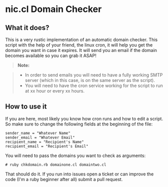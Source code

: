 nic.cl Domain Checker
===================

What it does?
-------------
This is a very rustic implementation of an automatic domain checker. This script with the help of your friend, the linux cron, it will help you get the domain you want in case it expires. It will send you an email if the domain becomes available so you can grab it ASAP!

> **Note:**

> - In order to send emails you will need to have a fully working SMTP server (which in this case, is on the same server as the script).
> - You will need to have the cron service working for the script to run at xx hour or every xx hours.

How to use it
-------------
If you are here, most likely you know how cron runs and how to edit a script. So make sure to change the following fields at the beginning of the file:

```
sender_name = "Whatever Name"
sender_email = "Whatever Email"
recipient_name = "Recipient's Name"
recipient_email = "Recipient's Email"
 ```

You will need to pass the domains you want to check as arguments:
```
# ruby chkdomain.rb domainone.cl domaintwo.cl
```

That should do it. If you run into issues open a ticket or can improve the code (I'm a ruby beginner after all) submit a pull request.

